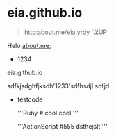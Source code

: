 eia.github.io
=============
> http:about.me/eia
> yrdy ´ú¦ÛP


Helo
[about.me:](http://about.me/eia)

* 1234

eia.github.io

sdfkjsdghfjksdh'1233'sdfhsdjl
sdfjd

* testcode

    '''Ruby
      # cool
      cool
    '''

    '''ActionScript
      #555
      dsthejslt
    '''


